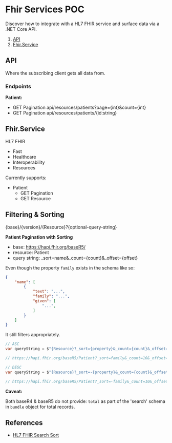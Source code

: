 # Fhir Services POC

Discover how to integrate with a HL7 FHIR service and surface data via a .NET Core API.

1. [API](#API)
2. [Fhir.Service](#Fhir.Service)


## API

Where the subscribing client gets all data from.

### Endpoints

**Patient:**

- GET Pagination api/resources/patients?page={int}&count={int}
- GET Pagination api/resources/patients/{id:string}

## Fhir.Service

HL7 FHIR
- Fast
- Healthcare
- Interoperability
- Resources

Currently supports: 

- Patient
    - GET Pagination<T>
    - GET Resource<R>

## Filtering & Sorting

{base}/{version}/{Resource}?{optional-query-string}

**Patient Pagination with Sorting**

- base: https://hapi.fhir.org/baseR5/
- resource: Patient
- query string: _sort=name&_count={count}&_offset={offset}

Even though the property `family` exists in the schema like so:

```json
{
    "name": [
        {
            "text": "...",
            "family": "...",
            "given": [
                "...",
            ]
        }
    ]
}
```
It still filters appropriately.

```C#
// ASC
var queryString = $"{Resource}?_sort={property}&_count={count}&_offset={offset}";

// https://hapi.fhir.org/baseR5/Patient?_sort=family&_count=10&_offset=0

// DESC
var queryString = $"{Resource}?_sort=-{property}&_count={count}&_offset={offset}";

// https://hapi.fhir.org/baseR5/Patient?_sort=-family&_count=10&_offset=0
```

**Caveat:**

Both baseR4 & baseR5 do not provide: `total` as part of the 'search' schema in `bundle` object for total records.

## References

- [HL7 FHIR Search Sort](https://www.hl7.org/fhir/search.html#_sort)